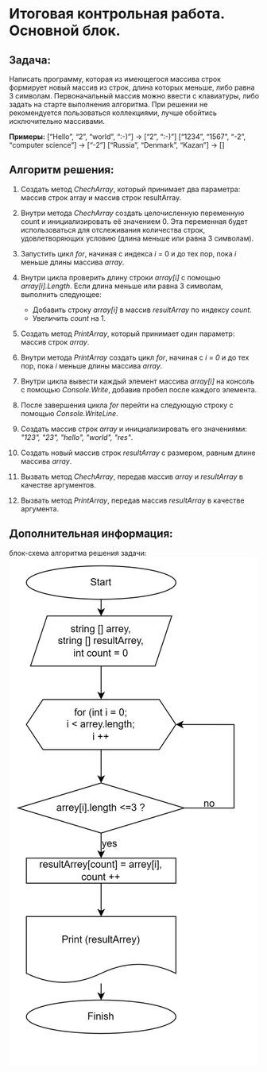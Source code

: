 # Итоговая контрольная работа. Основной блок.

## Задача:
 Написать программу, которая из имеющегося массива строк формирует новый массив из строк, длина которых меньше, либо равна 3 символам. Первоначальный массив можно ввести с клавиатуры, либо задать на старте выполнения алгоритма. При решении не рекомендуется пользоваться коллекциями, лучше обойтись исключительно массивами.

**Примеры:**
[“Hello”, “2”, “world”, “:-)”] → [“2”, “:-)”]
[“1234”, “1567”, “-2”, “computer science”] → [“-2”]
[“Russia”, “Denmark”, “Kazan”] → []
## Алгоритм решения:
1. Создать метод *ChechArray*, который принимает два параметра: массив строк array и массив строк resultArray.

2. Внутри метода *ChechArray* создать целочисленную переменную count и инициализировать её значением 0. Эта переменная будет использоваться для отслеживания количества строк, удовлетворяющих условию (длина меньше или равна 3 символам).

3. Запустить цикл *for*, начиная с индекса *i* = 0 и до тех пор, пока *i* меньше длины массива *array*.

4. Внутри цикла проверить длину строки *array[i]* с помощью *array[i].Length*. Если длина меньше или равна 3 символам, выполнить следующее:

    * Добавить строку *array[i]* в массив *resultArray* по индексу *count*.
    * Увеличить *count* на 1.
5. Создать метод *PrintArray*, который принимает один параметр: массив строк *array*.

6. Внутри метода *PrintArray* создать цикл *for*, начиная с *i = 0* и до тех пор, пока *i* меньше длины массива *array*.

7. Внутри цикла вывести каждый элемент массива *array[i]* на консоль с помощью *Console.Write*, добавив пробел после каждого элемента.

8. После завершения цикла *for* перейти на следующую строку с помощью *Console.WriteLine*.

9. Создать массив строк *array* и инициализировать его значениями: *"123", "23", "hello", "world", "res"*.

10. Создать новый массив строк *resultArray* с размером, равным длине массива *array*.

11. Вызвать метод *ChechArray*, передав массив *array* и *resultArray* в качестве аргументов.

12. Вызвать метод *PrintArray*, передав массив *resultArray* в качестве аргумента.

## Дополнительная информация:
блок-схема алгоритма решения задачи:
![блок-схема](./diagram/FinalTestMain.png)